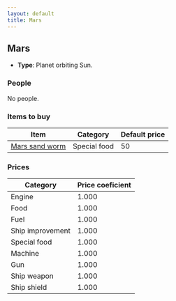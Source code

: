 ```yaml
---
layout: default
title: Mars
---
```


## Mars
* **Type**: Planet orbiting Sun.
### People
No people.
### Items to buy
| Item | Category | Default price |
|----------|------|------------|
| [Mars sand worm](/items/Mars_sand_worm) | Special food | 50 |
### Prices
| Category | Price coeficient |
|----------|------------------|
| Engine | 1.000 |
| Food | 1.000 |
| Fuel | 1.000 |
| Ship improvement | 1.000 |
| Special food | 1.000 |
| Machine | 1.000 |
| Gun | 1.000 |
| Ship weapon | 1.000 |
| Ship shield | 1.000 |
